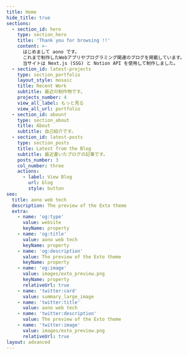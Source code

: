 ```yaml
---
title: Home
hide_title: true
sections:
  - section_id: hero
    type: section_hero
    title: 'Thank you for browsing !!'
    content: >-
      はじめまして aono です。
      これまで制作したWebアプリやプログラミング関連のブログを掲載しています。
      当サイトは Next.js (SSG) と Notion API を使用して制作しました。
  - section_id: latest-projects
    type: section_portfolio
    layout_style: mosaic
    title: Recent Work
    subtitle: 最近の制作物です。
    projects_number: 4
    view_all_label: もっと見る
    view_all_url: portfolio
  - section_id: abount
    type: section_about
    title: About
    subtitle: 自己紹介です。
  - section_id: latest-posts
    type: section_posts
    title: Latest from the Blog
    subtitle: 最近書いたブログの記事です。
    posts_number: 3
    col_number: three
    actions:
      - label: View Blog
        url: blog
        style: button
seo:
  title: aono web tech
  description: The preview of the Exto theme
  extra:
    - name: 'og:type'
      value: website
      keyName: property
    - name: 'og:title'
      value: aono web tech
      keyName: property
    - name: 'og:description'
      value: The preview of the Exto theme
      keyName: property
    - name: 'og:image'
      value: images/exto_preview.png
      keyName: property
      relativeUrl: true
    - name: 'twitter:card'
      value: summary_large_image
    - name: 'twitter:title'
      value: aono web tech
    - name: 'twitter:description'
      value: The preview of the Exto theme
    - name: 'twitter:image'
      value: images/exto_preview.png
      relativeUrl: true
layout: advanced
---
```

